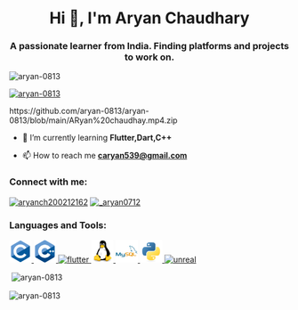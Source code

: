 <h1 align="center">Hi 👋, I'm Aryan Chaudhary</h1>
<h3 align="center">A passionate learner from India. Finding platforms and projects to work on.</h3>

<p align="left"> <img src="https://komarev.com/ghpvc/?username=aryan-0813&label=Profile%20views&color=0e75b6&style=flat" alt="aryan-0813" /> </p>

<p align="left"> <a href="https://github.com/ryo-ma/github-profile-trophy"><img src="https://github-profile-trophy.vercel.app/?username=aryan-0813" alt="aryan-0813" /></a> </p>
https://github.com/aryan-0813/aryan-0813/blob/main/ARyan%20chaudhay.mp4.zip

- 🌱 I’m currently learning **Flutter,Dart,C++**

- 📫 How to reach me **caryan539@gmail.com**

<h3 align="left">Connect with me:</h3>
<p align="left">
<a href="https://twitter.com/aryanch200212162" target="blank"><img align="center" src="https://raw.githubusercontent.com/rahuldkjain/github-profile-readme-generator/master/src/images/icons/Social/twitter.svg" alt="aryanch200212162" height="30" width="40" /></a>
<a href="https://instagram.com/_aryan0712" target="blank"><img align="center" src="https://raw.githubusercontent.com/rahuldkjain/github-profile-readme-generator/master/src/images/icons/Social/instagram.svg" alt="_aryan0712" height="30" width="40" /></a>
</p>

<h3 align="left">Languages and Tools:</h3>
<p align="left"> <a href="https://www.cprogramming.com/" target="_blank" rel="noreferrer"> <img src="https://raw.githubusercontent.com/devicons/devicon/master/icons/c/c-original.svg" alt="c" width="40" height="40"/> </a> <a href="https://www.w3schools.com/cpp/" target="_blank" rel="noreferrer"> <img src="https://raw.githubusercontent.com/devicons/devicon/master/icons/cplusplus/cplusplus-original.svg" alt="cplusplus" width="40" height="40"/> </a> <a href="https://flutter.dev" target="_blank" rel="noreferrer"> <img src="https://www.vectorlogo.zone/logos/flutterio/flutterio-icon.svg" alt="flutter" width="40" height="40"/> </a> <a href="https://www.linux.org/" target="_blank" rel="noreferrer"> <img src="https://raw.githubusercontent.com/devicons/devicon/master/icons/linux/linux-original.svg" alt="linux" width="40" height="40"/> </a> <a href="https://www.mysql.com/" target="_blank" rel="noreferrer"> <img src="https://raw.githubusercontent.com/devicons/devicon/master/icons/mysql/mysql-original-wordmark.svg" alt="mysql" width="40" height="40"/> </a> <a href="https://www.python.org" target="_blank" rel="noreferrer"> <img src="https://raw.githubusercontent.com/devicons/devicon/master/icons/python/python-original.svg" alt="python" width="40" height="40"/> </a> <a href="https://unrealengine.com/" target="_blank" rel="noreferrer"> <img src="https://raw.githubusercontent.com/kenangundogan/fontisto/036b7eca71aab1bef8e6a0518f7329f13ed62f6b/icons/svg/brand/unreal-engine.svg" alt="unreal" width="40" height="40"/> </a> </p>

<p>&nbsp;<img align="center" src="https://github-readme-stats.vercel.app/api?username=aryan-0813&show_icons=true&locale=en" alt="aryan-0813" /></p>

<p><img align="center" src="https://github-readme-streak-stats.herokuapp.com/?user=aryan-0813&" alt="aryan-0813" /></p>
